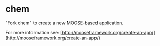 chem
=====

"Fork chem" to create a new MOOSE-based application.

For more information see: [http://mooseframework.org/create-an-app/](http://mooseframework.org/create-an-app/)

